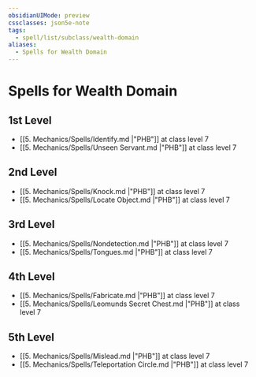 ```yaml
---
obsidianUIMode: preview
cssclasses: json5e-note
tags:
  - spell/list/subclass/wealth-domain
aliases:
  - Spells for Wealth Domain
---
```

# Spells for Wealth Domain

## 1st Level

- [[5. Mechanics/Spells/Identify.md \|"PHB"]] at class level 7
- [[5. Mechanics/Spells/Unseen Servant.md \|"PHB"]] at class level 7

## 2nd Level

- [[5. Mechanics/Spells/Knock.md \|"PHB"]] at class level 7
- [[5. Mechanics/Spells/Locate Object.md \|"PHB"]] at class level 7

## 3rd Level

- [[5. Mechanics/Spells/Nondetection.md \|"PHB"]] at class level 7
- [[5. Mechanics/Spells/Tongues.md \|"PHB"]] at class level 7

## 4th Level

- [[5. Mechanics/Spells/Fabricate.md \|"PHB"]] at class level 7
- [[5. Mechanics/Spells/Leomunds Secret Chest.md \|"PHB"]] at class level 7

## 5th Level

- [[5. Mechanics/Spells/Mislead.md \|"PHB"]] at class level 7
- [[5. Mechanics/Spells/Teleportation Circle.md \|"PHB"]] at class level 7
